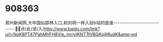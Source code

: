 # 908363
郑州新闻网,大中国仙踪林入口,和刘玥一样入驻b站的是谁----------------------------🎩🎩点/此/进/入/http://www.baidu.com/link?url=NoK8PT47PahMhFH8Vie_jnciyIKNTTtVBQKpill6udK&amp;wd

